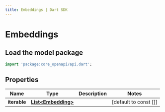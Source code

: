 ```yaml
---
title: Embeddings | Dart SDK
---
```


# Embeddings

## Load the model package
```dart
import 'package:core_openapi/api.dart';
```

## Properties
Name | Type | Description | Notes
------------ | ------------- | ------------- | -------------
**iterable** | [**List\<Embedding\>**](Embedding) |  | [default to const []]





